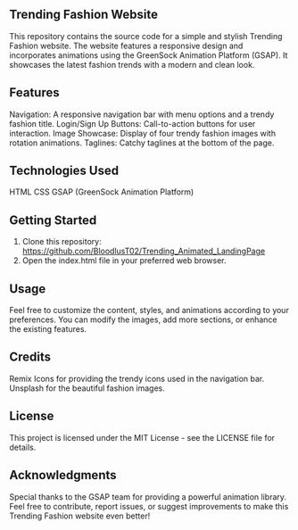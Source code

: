 ## Trending Fashion Website
This repository contains the source code for a simple and stylish Trending Fashion website. The website features a responsive design and incorporates animations using the GreenSock Animation Platform (GSAP). It showcases the latest fashion trends with a modern and clean look.

## Features
Navigation: A responsive navigation bar with menu options and a trendy fashion title.
Login/Sign Up Buttons: Call-to-action buttons for user interaction.
Image Showcase: Display of four trendy fashion images with rotation animations.
Taglines: Catchy taglines at the bottom of the page.

## Technologies Used
HTML
CSS
GSAP (GreenSock Animation Platform)


## Getting Started
1. Clone this repository: https://github.com/BloodlusT02/Trending_Animated_LandingPage
2. Open the index.html file in your preferred web browser.

## Usage
Feel free to customize the content, styles, and animations according to your preferences. You can modify the images, add more sections, or enhance the existing features.

## Credits
Remix Icons for providing the trendy icons used in the navigation bar.
Unsplash for the beautiful fashion images.
## License
This project is licensed under the MIT License - see the LICENSE file for details.

## Acknowledgments
Special thanks to the GSAP team for providing a powerful animation library.
Feel free to contribute, report issues, or suggest improvements to make this Trending Fashion website even better!
